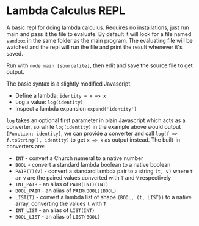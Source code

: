 # Lambda Calculus REPL

A basic repl for doing lambda calculus. Requires no installations, just run main and pass it the file to evaluate. By default it will look for a file named `sandbox` in the same folder as the main program. The evaluating file will be watched and the repl will run the file and print the result whenever it's saved.

Run with `node main [sourcefile]`, then edit and save the source file to get output.

The basic syntax is a slightly modified Javascript.

 - Define a lambda: `identity = x => x`
 - Log a value: `log(identity)`
 - Inspect a lambda expansion `expand('identity')`

`log` takes an optional first parameter in plain Javascript which acts as a converter, so while `log(identity)` in the example above would output `[Function: identity]`, we can provide a converter and call `log(f => f.toString(), identity)` to get `x => x` as output instead. The built-in converters are:

 - `INT` - convert a Church numeral to a native number
 - `BOOL` - convert a standard lambda boolean to a native boolean
 - `PAIR(T)(V)` - convert a standard lambda pair to a string `(t, v)` where `t` an `v` are the paired values converted with `T` and `V` respectively
 - `INT_PAIR` - an alias of `PAIR(INT)(INT)`
 - `BOOL_PAIR` - an alias of `PAIR(BOOL)(BOOL)`
 - `LIST(T)` - convert a lambda list of shape `(BOOL, (t, LIST))` to a native array, converting the values `t` with `T`
 - `INT_LIST` - an alias of `LIST(INT)`
 - `BOOL_LIST` - an alias of `LIST(BOOL)`
